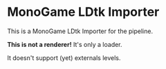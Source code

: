 # MonoGame LDtk Importer
This is a MonoGame LDtk Importer for the pipeline.

**This is not a renderer!** It's only a loader.

It doesn't support (yet) externals levels.
